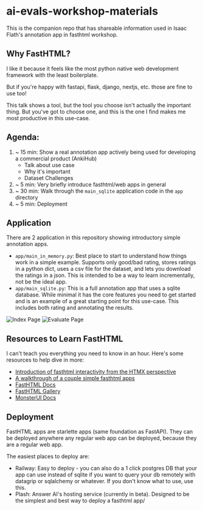 # ai-evals-workshop-materials

This is the companion repo that has shareable information used in Isaac Flath's annotation app in fasthtml workshop.

## Why FastHTML?

I like it because it feels like the most python native web development framework with the least boilerplate.

But if you're happy with fastapi, flask, django, nextjs, etc. those are fine to use too!  

This talk shows a tool, but the tool you choose isn't actually the important thing.  But you've got to choose one, and this is the one I find makes me most productive in this use-case.

## Agenda:

1. ~ 15 min: Show a real annotation app actively being used for developing a commercial product (AnkiHub)
    + Talk about use case
    + Why it's important
    + Dataset Challenges
1. ~ 5 min: Very briefly introduce fasthtml/web apps in general
1. ~ 30 min: Walk through the `main_sqlite` application code in the `app` directory
1. ~ 5 min: Deployment

## Application

There are 2 application in this repository showing introductory simple annotation apps.

- `app/main_in_memory.py`: Best place to start to understand how things work in a simple example.  Supports only good/bad rating, stores ratings in a python dict, uses a csv file for the dataset, and lets you download the ratings in a json.  This is intended to be a way to learn incrementally, not be the ideal app.
- `app/main_sqlite.py`:  This is a full annotation app that uses a sqlite database.  While minimal it has the core features you need to get started and is an example of a great starting point for this use-case.  This includes both rating and annotating the results.

![Index Page](index_page.png)
![Evaluate Page](evaluate_page.png)

## Resources to Learn FastHTML

I can't teach you everything you need to know in an hour.  Here's some resources to help dive in more:

- [Introduction of fasthtml interactivity from the HTMX perspective](https://isaacflath.com/blog/blog_post?fpath=posts%2F2025-04-22-HTMXFoundationsForFasthtml.qmd)
- [A walkthrough of a couple simple fasthtml apps](https://isaacflath.com/blog/blog_post?fpath=posts%2F2025-03-27-FastHTML-Lesson1.ipynb)
- [FastHTML Docs](doc.fastht.ml)
- [FastHTML Gallery](https://gallery.fastht.ml/)
- [MonsterUI Docs](https://monsterui.answer.ai/)

## Deployment

FastHTML apps are starlette apps (same foundation as FastAPI).  They can be deployed anywhere any regular web app can be deployed, because they are a regular web app.

The easiest places to deploy are:

- Railway: Easy to deploy - you can also do a 1 click postgres DB that your app can use instead of sqlite if you want to query your db remotely with datagrip or sqlalchemy or whatever.  If you don't know what to use, use this.
- Plash: Answer AI's hosting service (currently in beta).  Designed to be the simplest and best way to deploy a fasthtml app/
